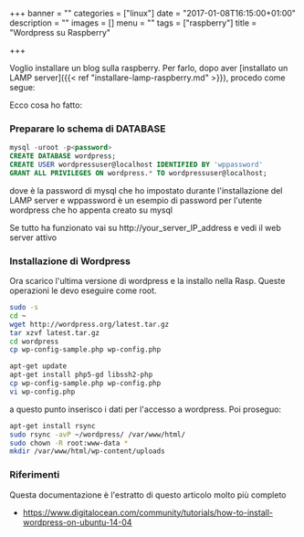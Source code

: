 +++
banner = ""
categories = ["linux"]
date = "2017-01-08T16:15:00+01:00"
description = ""
images = []
menu = ""
tags = ["raspberry"]
title = "Wordpress su Raspberry"

+++

Voglio installare un blog sulla raspberry.
Per farlo, dopo aver [installato un LAMP server]({{< ref "installare-lamp-raspberry.md" >}}), procedo come segue:


Ecco cosa ho fatto:

### Preparare lo schema di DATABASE

```sql
mysql -uroot -p<password>
CREATE DATABASE wordpress;
CREATE USER wordpressuser@localhost IDENTIFIED BY 'wppassword'
GRANT ALL PRIVILEGES ON wordpress.* TO wordpressuser@localhost;
```

dove <password> è la password di mysql che ho impostato durante l'installazione del LAMP server e wppassword è un esempio
di password per l'utente wordpress che ho appenta creato su mysql

Se tutto ha funzionato vai su http://your_server_IP_address e vedi il web server attivo

### Installazione di Wordpress

Ora scarico l'ultima versione di wordpress e la installo nella Rasp.
Queste operazioni le devo eseguire come root.

```bash
sudo -s
cd ~
wget http://wordpress.org/latest.tar.gz
tar xzvf latest.tar.gz
cd wordpress
cp wp-config-sample.php wp-config.php

apt-get update
apt-get install php5-gd libssh2-php
cp wp-config-sample.php wp-config.php
vi wp-config.php
```

a questo punto inserisco i dati per l'accesso a wordpress. Poi proseguo:

```bash
apt-get install rsync
sudo rsync -avP ~/wordpress/ /var/www/html/
sudo chown -R root:www-data *
mkdir /var/www/html/wp-content/uploads
```

### Riferimenti

Questa documentazione è l'estratto di questo articolo molto più completo

* https://www.digitalocean.com/community/tutorials/how-to-install-wordpress-on-ubuntu-14-04
